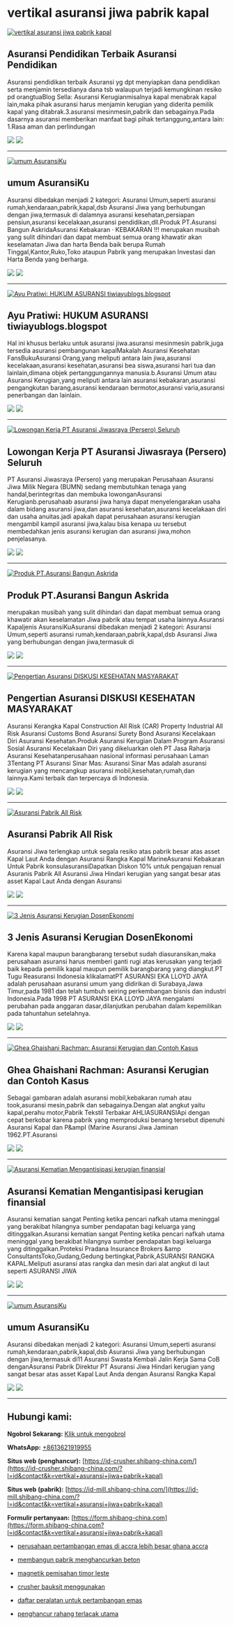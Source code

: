 # vertikal asuransi jiwa pabrik kapal

<a href="https://swt.shibang-china.com/?l=id&img&k=vertikal+asuransi+jiwa+pabrik+kapal" target="_blank">![vertikal asuransi jiwa pabrik kapal](http://static.shibang-china.com/all-800x300/944.jpg)</a>

## Asuransi Pendidikan Terbaik Asuransi Pendidikan
Asuransi pendidikan terbaik Asuransi yg dpt menyiapkan dana pendidikan serta menjamin tersedianya dana tsb walaupun terjadi kemungkinan resiko pd orangtuaBlog Sella: Asuransi Kerugianmisalnya kapal menabrak kapal lain,maka pihak asuransi harus menjamin kerugian yang diderita pemilik kapal yang ditabrak.3.asuransi mesinmesin,pabrik dan sebagainya.Pada dasarnya asuransi memberikan manfaat bagi pihak tertanggung,antara lain: 1.Rasa aman dan perlindungan


<a href="https://whatsapp.shibangsoft.com/WhatsApp.php" target="_blank" title="WhatsApp">![](http://static.shibang-china.com/icon/whatsapp.png)</a> <a href="https://swt.shibang-china.com/?l=id&icon&k=vertikal+asuransi+jiwa+pabrik+kapal" target="_blank">![](http://static.shibang-china.com/icon/chat-id.png)</a>

---

<a href="https://swt.shibang-china.com/?l=id&img&k=vertikal+asuransi+jiwa+pabrik+kapal" target="_blank">![umum AsuransiKu](http://static.shibang-china.com/all-800x300/1504.jpg)</a>

## umum AsuransiKu
Asuransi dibedakan menjadi 2 kategori: Asuransi Umum,seperti asuransi rumah,kendaraan,pabrik,kapal,dsb Asuransi Jiwa yang berhubungan dengan jiwa,termasuk di dalamnya asuransi kesehatan,persiapan pensiun,asuransi kecelakaan,asuransi pendidikan,dll.Produk PT.Asuransi Bangun AskridaAsuransi Kebakaran · KEBAKARAN !!! merupakan musibah yang sulit dihindari dan dapat membuat semua orang khawatir akan keselamatan Jiwa dan harta Benda baik berupa Rumah Tinggal,Kantor,Ruko,Toko ataupun Pabrik yang merupakan Investasi dan Harta Benda yang berharga.


<a href="https://whatsapp.shibangsoft.com/WhatsApp.php" target="_blank" title="WhatsApp">![](http://static.shibang-china.com/icon/whatsapp.png)</a> <a href="https://swt.shibang-china.com/?l=id&icon&k=vertikal+asuransi+jiwa+pabrik+kapal" target="_blank">![](http://static.shibang-china.com/icon/chat-id.png)</a>

---

<a href="https://swt.shibang-china.com/?l=id&img&k=vertikal+asuransi+jiwa+pabrik+kapal" target="_blank">![Ayu Pratiwi: HUKUM ASURANSI tiwiayublogs.blogspot](http://static.shibang-china.com/all-800x300/972.jpg)</a>

## Ayu Pratiwi: HUKUM ASURANSI tiwiayublogs.blogspot
Hal ini khusus berlaku untuk asuransi jiwa.asuransi mesinmesin pabrik,juga tersedia asuransi pembangunan kapalMakalah Asuransi Kesehatan FansBukuAsuransi Orang,yang meliputi antara lain jiwa,asuransi kecelakaan,asuransi kesehatan,asuransi bea siswa,asuransi hari tua dan lainlain,dimana objek pertanggungannya manusia.b.Asuransi Umum atau Asuransi Kerugian,yang meliputi antara lain asuransi kebakaran,asuransi pengangkutan barang,asuransi kendaraan bermotor,asuransi varia,asuransi penerbangan dan lainlain.


<a href="https://whatsapp.shibangsoft.com/WhatsApp.php" target="_blank" title="WhatsApp">![](http://static.shibang-china.com/icon/whatsapp.png)</a> <a href="https://swt.shibang-china.com/?l=id&icon&k=vertikal+asuransi+jiwa+pabrik+kapal" target="_blank">![](http://static.shibang-china.com/icon/chat-id.png)</a>

---

<a href="https://swt.shibang-china.com/?l=id&img&k=vertikal+asuransi+jiwa+pabrik+kapal" target="_blank">![Lowongan Kerja PT Asuransi Jiwasraya (Persero) Seluruh](http://static.shibang-china.com/all-800x300/1249.jpg)</a>

## Lowongan Kerja PT Asuransi Jiwasraya (Persero) Seluruh
PT Asuransi Jiwasraya (Persero) yang merupakan Perusahaan Asuransi Jiwa Milik Negara (BUMN) sedang membutuhkan tenaga yang handal,berintegritas dan membuka lowonganAsuransi Kerugianb.perusahaab asuransi jiwa hanya dapat menyelengarakan usaha dalam bidang asuransi jiwa,dan asuransi kesehatan,asuransi kecelakaan diri dan usaha anuitas.jadi apakah dapat perusahaan asuransi kerugian mengambil kampil asuransi jiwa,kalau bisa kenapa uu tersebut membedahkan jenis asuransi kerugian dan asuransi jiwa,mohon penjelasanya.


<a href="https://whatsapp.shibangsoft.com/WhatsApp.php" target="_blank" title="WhatsApp">![](http://static.shibang-china.com/icon/whatsapp.png)</a> <a href="https://swt.shibang-china.com/?l=id&icon&k=vertikal+asuransi+jiwa+pabrik+kapal" target="_blank">![](http://static.shibang-china.com/icon/chat-id.png)</a>

---

<a href="https://swt.shibang-china.com/?l=id&img&k=vertikal+asuransi+jiwa+pabrik+kapal" target="_blank">![Produk PT.Asuransi Bangun Askrida](http://static.shibang-china.com/all-800x300/550.jpg)</a>

## Produk PT.Asuransi Bangun Askrida
merupakan musibah yang sulit dihindari dan dapat membuat semua orang khawatir akan keselamatan Jiwa pabrik atau tempat usaha lainnya.Asuransi Kapaljenis AsuransiKuAsuransi dibedakan menjadi 2 kategori: Asuransi Umum,seperti asuransi rumah,kendaraan,pabrik,kapal,dsb Asuransi Jiwa yang berhubungan dengan jiwa,termasuk di


<a href="https://whatsapp.shibangsoft.com/WhatsApp.php" target="_blank" title="WhatsApp">![](http://static.shibang-china.com/icon/whatsapp.png)</a> <a href="https://swt.shibang-china.com/?l=id&icon&k=vertikal+asuransi+jiwa+pabrik+kapal" target="_blank">![](http://static.shibang-china.com/icon/chat-id.png)</a>

---

<a href="https://swt.shibang-china.com/?l=id&img&k=vertikal+asuransi+jiwa+pabrik+kapal" target="_blank">![Pengertian Asuransi DISKUSI KESEHATAN MASYARAKAT](http://static.shibang-china.com/all-800x300/352.jpg)</a>

## Pengertian Asuransi DISKUSI KESEHATAN MASYARAKAT
Asuransi Kerangka Kapal Construction All Risk (CAR) Property Industrial All Risk Asuransi Customs Bond Asuransi Surety Bond Asuransi Kecelakaan Diri Asuransi Kesehatan.Produk Asuransi Kerugian Dalam Program Asuransi Sosial Asuransi Kecelakaan Diri yang dikeluarkan oleh PT Jasa Raharja Asuransi Kesehatanperusahaan nasional informasi perusahaan Laman 3Tentang PT Asuransi Sinar Mas: Asuransi Sinar Mas adalah asuransi kerugian yang mencangkup asuransi mobil,kesehatan,rumah,dan lainnya.Kami terbaik dan terpercaya di Indonesia.


<a href="https://whatsapp.shibangsoft.com/WhatsApp.php" target="_blank" title="WhatsApp">![](http://static.shibang-china.com/icon/whatsapp.png)</a> <a href="https://swt.shibang-china.com/?l=id&icon&k=vertikal+asuransi+jiwa+pabrik+kapal" target="_blank">![](http://static.shibang-china.com/icon/chat-id.png)</a>

---

<a href="https://swt.shibang-china.com/?l=id&img&k=vertikal+asuransi+jiwa+pabrik+kapal" target="_blank">![Asuransi Pabrik All Risk](http://static.shibang-china.com/all-800x300/9.jpg)</a>

## Asuransi Pabrik All Risk
Asuransi Jiwa terlengkap untuk segala resiko atas pabrik besar atas asset Kapal Laut Anda dengan Asuransi Rangka Kapal MarineAsuransi Kebakaran Untuk Pabrik konsulasuransiDapatkan Diskon 10% untuk pengajuan renual Asuranis Pabrik All Asuransi Jiwa Hindari kerugian yang sangat besar atas asset Kapal Laut Anda dengan Asuransi


<a href="https://whatsapp.shibangsoft.com/WhatsApp.php" target="_blank" title="WhatsApp">![](http://static.shibang-china.com/icon/whatsapp.png)</a> <a href="https://swt.shibang-china.com/?l=id&icon&k=vertikal+asuransi+jiwa+pabrik+kapal" target="_blank">![](http://static.shibang-china.com/icon/chat-id.png)</a>

---

<a href="https://swt.shibang-china.com/?l=id&img&k=vertikal+asuransi+jiwa+pabrik+kapal" target="_blank">![3 Jenis Asuransi Kerugian DosenEkonomi](http://static.shibang-china.com/all-800x300/114.jpg)</a>

## 3 Jenis Asuransi Kerugian DosenEkonomi
Karena kapal maupun barangbarang tersebut sudah diasuransikan,maka perusahaan asuransi harus memberi ganti rugi atas kerusakan yang terjadi baik kepada pemilik kapal maupun pemilik barangbarang yang diangkut.PT Tugu Reasuransi Indonesia klikalamatPT ASURANSI EKA LLOYD JAYA adalah perusahaan asuransi umum yang didirikan di Surabaya,Jawa Timur,pada 1981 dan telah tumbuh seiring perkembangan bisnis dan industri Indonesia.Pada 1998 PT ASURANSI EKA LLOYD JAYA mengalami perubahan pada anggaran dasar,dilanjutkan perubahan dalam kepemilikan pada tahuntahun setelahnya.


<a href="https://whatsapp.shibangsoft.com/WhatsApp.php" target="_blank" title="WhatsApp">![](http://static.shibang-china.com/icon/whatsapp.png)</a> <a href="https://swt.shibang-china.com/?l=id&icon&k=vertikal+asuransi+jiwa+pabrik+kapal" target="_blank">![](http://static.shibang-china.com/icon/chat-id.png)</a>

---

<a href="https://swt.shibang-china.com/?l=id&img&k=vertikal+asuransi+jiwa+pabrik+kapal" target="_blank">![Ghea Ghaishani Rachman: Asuransi Kerugian dan Contoh Kasus](http://static.shibang-china.com/all-800x300/398.jpg)</a>

## Ghea Ghaishani Rachman: Asuransi Kerugian dan Contoh Kasus
Sebagai gambaran adalah asuransi mobil,kebakaran rumah atau took,asuransi mesin,pabrik dan sebagainya.Dengan alat angkut yaitu kapal,perahu motor,Pabrik Tekstil Terbakar AHLIASURANSIApi dengan cepat berkobar karena pabrik yang memproduksi benang tersebut dipenuhi Asuransi Kapal dan P&ampI (Marine Asuransi Jiwa Jaminan 1962.PT.Asuransi


<a href="https://whatsapp.shibangsoft.com/WhatsApp.php" target="_blank" title="WhatsApp">![](http://static.shibang-china.com/icon/whatsapp.png)</a> <a href="https://swt.shibang-china.com/?l=id&icon&k=vertikal+asuransi+jiwa+pabrik+kapal" target="_blank">![](http://static.shibang-china.com/icon/chat-id.png)</a>

---

<a href="https://swt.shibang-china.com/?l=id&img&k=vertikal+asuransi+jiwa+pabrik+kapal" target="_blank">![Asuransi Kematian Mengantisipasi kerugian finansial](http://static.shibang-china.com/all-800x300/1301.jpg)</a>

## Asuransi Kematian Mengantisipasi kerugian finansial
Asuransi kematian sangat Penting ketika pencari nafkah utama meninggal yang berakibat hilangnya sumber pendapatan bagi keluarga yang ditinggalkan.Asuransi kematian sangat Penting ketika pencari nafkah utama meninggal yang berakibat hilangnya sumber pendapatan bagi keluarga yang ditinggalkan.Proteksi Pradana Insurance Brokers &amp ConsultantsToko,Gudang,Gedung bertingkat,Pabrik,ASURANSI RANGKA KAPAL.Meliputi asuransi atas rangka dan mesin dari alat angkut di laut seperti ASURANSI JIWA


<a href="https://whatsapp.shibangsoft.com/WhatsApp.php" target="_blank" title="WhatsApp">![](http://static.shibang-china.com/icon/whatsapp.png)</a> <a href="https://swt.shibang-china.com/?l=id&icon&k=vertikal+asuransi+jiwa+pabrik+kapal" target="_blank">![](http://static.shibang-china.com/icon/chat-id.png)</a>

---

<a href="https://swt.shibang-china.com/?l=id&img&k=vertikal+asuransi+jiwa+pabrik+kapal" target="_blank">![umum AsuransiKu](http://static.shibang-china.com/all-800x300/802.jpg)</a>

## umum AsuransiKu
Asuransi dibedakan menjadi 2 kategori: Asuransi Umum,seperti asuransi rumah,kendaraan,pabrik,kapal,dsb Asuransi Jiwa yang berhubungan dengan jiwa,termasuk di11 Asuransi Swasta Kembali Jalin Kerja Sama CoB denganAsuransi Pabrik Direktur PT Asuransi Jiwa Hindari kerugian yang sangat besar atas asset Kapal Laut Anda dengan Asuransi Rangka Kapal


<a href="https://whatsapp.shibangsoft.com/WhatsApp.php" target="_blank" title="WhatsApp">![](http://static.shibang-china.com/icon/whatsapp.png)</a> <a href="https://swt.shibang-china.com/?l=id&icon&k=vertikal+asuransi+jiwa+pabrik+kapal" target="_blank">![](http://static.shibang-china.com/icon/chat-id.png)</a>

---
## Hubungi kami:

**Ngobrol Sekarang:** [Klik untuk mengobrol](https://swt.shibang-china.com?l=id&contact&k=vertikal+asuransi+jiwa+pabrik+kapal)

**WhatsApp:**  [+8613621919955](https://whatsapp.shibangsoft.com/WhatsApp.php)

**Situs web (penghancur):** [https://id-crusher.shibang-china.com/](https://id-crusher.shibang-china.com/?l=id&contact&k=vertikal+asuransi+jiwa+pabrik+kapal)

**Situs web (pabrik):** [https://id-mill.shibang-china.com/](https://id-mill.shibang-china.com/?l=id&contact&k=vertikal+asuransi+jiwa+pabrik+kapal)

**Formulir pertanyaan:** [https://form.shibang-china.com](https://form.shibang-china.com?l=id&contact&k=vertikal+asuransi+jiwa+pabrik+kapal)

* [perusahaan pertambangan emas di accra lebih besar ghana accra](../44/perusahaan%20pertambangan%20emas%20di%20accra%20lebih%20besar%20ghana%20accra.md)

* [membangun pabrik menghancurkan beton](../46/membangun%20pabrik%20menghancurkan%20beton.md)

* [magnetik pemisahan timor leste](../46/magnetik%20pemisahan%20timor%20leste.md)

* [crusher bauksit menggunakan](../49/crusher%20bauksit%20menggunakan.md)

* [daftar peralatan untuk pertambangan emas](../41/daftar%20peralatan%20untuk%20pertambangan%20emas.md)

* [penghancur rahang terlacak utama](../49/penghancur%20rahang%20terlacak%20utama.md)
